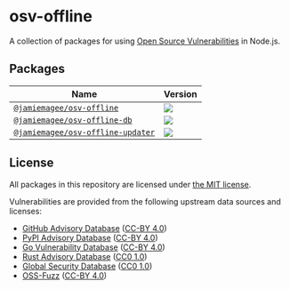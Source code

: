 # osv-offline

A collection of packages for using [Open Source Vulnerabilities](https://osv.dev/) in Node.js.

## Packages

| Name                                                                | Version                                                                                                                                              |
| ------------------------------------------------------------------- | ---------------------------------------------------------------------------------------------------------------------------------------------------- |
| [`@jamiemagee/osv-offline`](./packages/osv-offline)                 | [![](https://img.shields.io/npm/v/@jamiemagee/osv-offline?style=for-the-badge)](https://www.npmjs.com/package/@jamiemagee/osv-offline)               |
| [`@jamiemagee/osv-offline-db`](./packages/osv-offline-db)           | [![](https://img.shields.io/npm/v/@jamiemagee/osv-offline-db?style=for-the-badge)](https://www.npmjs.com/package/@jamiemagee/osv-offline-db)         |
| [`@jamiemagee/osv-offline-updater`](./packages/osv-offline-updater) | [![](https://img.shields.io/github/v/release/jamiemagee/osv-offline?style=for-the-badge)](https://github.com/jamiemagee/osv-offline/releases/latest) |

## License

All packages in this repository are licensed under [the MIT license](https://opensource.org/licenses/MIT).

Vulnerabilities are provided from the following upstream data sources and licenses:

- [GitHub Advisory Database](https://github.com/github/advisory-database) ([CC-BY 4.0](https://github.com/github/advisory-database/blob/main/LICENSE.md))
- [PyPI Advisory Database](https://github.com/pypa/advisory-database) ([CC-BY 4.0](https://github.com/pypa/advisory-database/blob/main/LICENSE))
- [Go Vulnerability Database](https://github.com/golang/vulndb) ([CC-BY 4.0](https://github.com/golang/vulndb#license))
- [Rust Advisory Database](https://github.com/RustSec/advisory-db) ([CC0 1.0](https://github.com/rustsec/advisory-db/blob/main/LICENSE.txt))
- [Global Security Database](https://github.com/cloudsecurityalliance/gsd-database) ([CC0 1.0](https://github.com/cloudsecurityalliance/gsd-database/blob/main/LICENSE))
- [OSS-Fuzz](https://github.com/google/oss-fuzz-vulns) ([CC-BY 4.0](https://github.com/google/oss-fuzz-vulns/blob/main/LICENSE))
